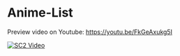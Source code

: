 # Anime-List


Preview video on Youtube: https://youtu.be/FkGeAxukg5I


[![SC2 Video](https://img.youtube.com/vi/FkGeAxukg5I/0.jpg)](http://www.youtube.com/watch?v=FkGeAxukg5I)
